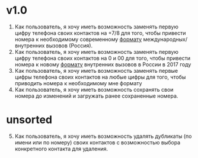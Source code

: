# v1.0

1. Как пользователь, я хочу иметь возможность заменять первую цифру телефона своих контактов на +7/8 для того,
чтобы привести номера к необходимому современному [формату](https://ru.wikipedia.org/wiki/%D0%A2%D0%B5%D0%BB%D0%B5%D1%84%D0%BE%D0%BD%D0%BD%D1%8B%D0%B9_%D0%BF%D0%BB%D0%B0%D0%BD_%D0%BD%D1%83%D0%BC%D0%B5%D1%80%D0%B0%D1%86%D0%B8%D0%B8#.D0.A0.D0.BE.D1.81.D1.81.D0.B8.D1.8F_.D0.B8_.D0.9A.D0.B0.D0.B7.D0.B0.D1.85.D1.81.D1.82.D0.B0.D0.BD)
международных/внутренних вызовов (Россия).
2. Как пользователь, я хочу иметь возможность заменять первую цифру телефона своих контактов на 0 и 00 для того, 
чтобы привести номера к новому [формату](http://izvestia.ru/news/591906) внутренних вызовов в России в 2017 году
3. Как пользователь, я хочу иметь возможность заменять первые цифры телефона своих контактов на любые цифры для того, 
чтобы приводить номера к необходимому мне формату
4. Как пользователь, я хочу иметь возможность сохранять свои номера до изменений и загружать ранее сохраненные номера.

# unsorted
5. Как пользователь, я хочу иметь возможность удалять дубликаты (по имени или по номеру) своих контактов
с возможностью выбора конкретного контакта для удаления.

